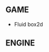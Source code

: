 GAME
-----------------------------------------------------------------
* Fluid box2d


ENGINE
-----------------------------------------------------------------

